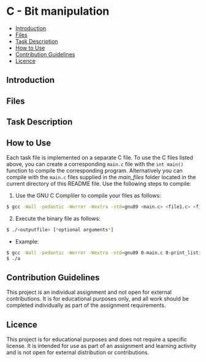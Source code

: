 # __C - Bit manipulation__


- [Introduction](#introduction)
- [Files](#files)
- [Task Description](Task-description)
- [How to Use](#how-to-use)
- [Contribution Guidelines](#contribution-guidelines)
- [Licence](#licence)

## Introduction


## Files

## Task Description

## How to Use
Each task file is implemented on a separate C file. To use the C files listed above, you can create a corresponding `main.c` file with the `int main()` function to compile the corresponding program. Alternatively you can compile with the `main.c` files supplied in the *main_files* folder located in the current directory of this README file.
Use the following steps to compile:
1. Use the GNU C Compliler to compile your files as follows:
```sh
$ gcc -Wall -pedantic -Werror -Wextra -std=gnu89 <main.c> <file1.c> <file2.c> -o <outputfile>
```
2. Execute the *<outputfile>* binary file as follows:
```sh
$ ./<outputfile> [*optional arguments*]
```
- Example:

```sh
$ gcc -Wall -pedantic -Werror -Wextra -std=gnu89 0-main.c 0-print_listint.c -o a
$ ./a
```
## Contribution Guidelines
This project is an individual assignment and not open for external contributions. It is for educational purposes only, and all work should be completed individually as part of the assignment requirements.
## Licence
This project is for educational purposes and does not require a specific license. It is intended for use as part of an assignment and learning activity and is not open for external distribution or contributions.

[//]: #
	[^1]: article

